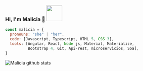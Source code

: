 ### Hi, I'm Malicia 👋  <img src="https://media.giphy.com/media/mGcNjsfWAjY5AEZNw6/giphy.gif" width="50">

<!--
**maliciacanv/maliciacanv** is a ✨ _special_ ✨ repository because its `README.md` (this file) appears on your GitHub profile.

Here are some ideas to get you started:

- 🔭 I’m currently working on ...
- 🌱 I’m currently learning ...
- 👯 I’m looking to collaborate on ...
- 🤔 I’m looking for help with ...
- 💬 Ask me about ...
- 📫 How to reach me: ...
- 😄 Pronouns: ...
- ⚡ Fun fact: ...
-->


```javascript
const malicia = {
  pronouns: "she" | "her",
  code: [Javascript, Typescript, HTML 5, CSS 3],
  tools: [Angular, React, Node js, Material, Materialize, 
          Bootstrap 4, Git, Api-rest, microservicios, Soa],
}
```

![Malicia github stats](https://github-readme-stats.vercel.app/api?username=maliciacanv&show_icons=true&theme=synthwave)

